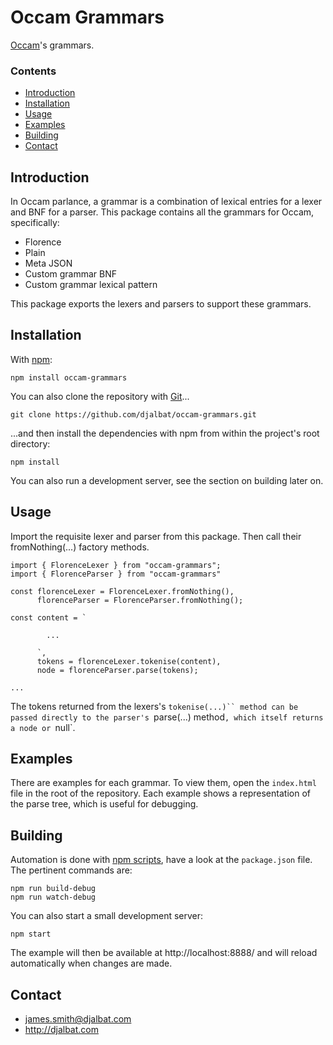# Occam Grammars

[Occam](https://github.com/djalbat/occam)'s grammars.

### Contents

- [Introduction](#introduction)
- [Installation](#installation)
- [Usage](#usage)
- [Examples](#examples)
- [Building](#building)
- [Contact](#contact)

## Introduction

In Occam parlance, a grammar is a combination of lexical entries for a lexer and BNF for a parser. This package contains all the grammars for Occam, specifically:

* Florence
* Plain
* Meta JSON
* Custom grammar BNF
* Custom grammar lexical pattern

This package exports the lexers and parsers to support these grammars.

## Installation

With [npm](https://www.npmjs.com/):

    npm install occam-grammars

You can also clone the repository with [Git](https://git-scm.com/)...

    git clone https://github.com/djalbat/occam-grammars.git

...and then install the dependencies with npm from within the project's root directory:

    npm install

You can also run a development server, see the section on building later on.

## Usage

Import the requisite lexer and parser from this package. Then call their fromNothing(...) factory methods.

```
import { FlorenceLexer } from "occam-grammars";
import { FlorenceParser } from "occam-grammars"

const florenceLexer = FlorenceLexer.fromNothing(),
      florenceParser = FlorenceParser.fromNothing();

const content = `

        ...

      `,
      tokens = florenceLexer.tokenise(content),
      node = florenceParser.parse(tokens);

...
```

The tokens returned from the lexers's `tokenise(...)`` method can be passed directly to the parser's `parse(...) method`, which itself returns a node or `null`.

## Examples

There are examples for each grammar. To view them, open the `index.html` file in the root of the repository. Each example shows a representation of the parse tree, which is useful for debugging.

## Building

Automation is done with [npm scripts](https://docs.npmjs.com/misc/scripts), have a look at the `package.json` file. The pertinent commands are:

    npm run build-debug
    npm run watch-debug

You can also start a small development server:

    npm start

The example will then be available at http://localhost:8888/ and will reload automatically when changes are made.

## Contact

* james.smith@djalbat.com
* http://djalbat.com
